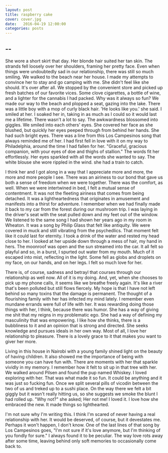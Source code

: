 ```yaml
---
layout: post
title: raspberry cake 
cover: cover.jpg
date:   2016-04-19 12:00:00
categories: posts
---
```


## --


She wore a short skirt that day. Her blonde hair suited her tan skin. The strands fell loosely over her shoulders, framing her pretty face. Even when things were undoubtedly sad in our relationship, there was still so much smiling. We walked to the beach near her house. I made my attempts to convince her to stay and go camping with me. She didn't feel like she should. It's over after all. We stopped by the convenient store and picked up fresh batches of our favorite vices. Some clove cigarettes, a bottle of wine, and a lighter for the cannabis I had packed. Why was it always so fun? We made our way to the beach and plopped a seat, gazing into the lake. There was a little boy with a mop of curly black hair. 'He looks like you.' she said. I smiled at her. I soaked her in, taking in as much as I could so it would last me a lifetime. There wasn't a lot to say. The awkwardness blossomed into giggles. We smiled into each others' eyes. She covered her face as she blushed, but quickly her eyes peeped through from behind her hands. She had such bright eyes. There was a line from this Los Campesinos song that always reminded me of her. I had first fell in love with it on my way to Philadelphia, around the time I had fallen for her. "Graceful, gracious companion, with your eyes of doe and thighs of stallion." The words fit her effortlessly. Her eyes sparkled with all the words she wanted to say. The white blouse she wore rippled in the wind. she had a train to catch.

I think her and I got along in a way that I appreciate more and more, the more and more people I see. There was an airiness to our bond that gave us both a sense of freedom when we were together. There was the comfort, as well. When we were intertwined in bed, I felt a mutual sense of contentment. It was not the fleeting airiness that comes from being detached. It was a lightheartedness that originates in amusement and manifests into a thirst for adventure. I remember when we had finally made it back to my car from the forest during our mushroom trip. I was laying in the driver's seat with the seat pulled down and my feet out of the window. We listened to the same song I had shown her years ago in my room in Wheaton. It was a song by Philip Glass that felt like antiquity. We were covered in muck and still vibrating from the psychedlics. That moment felt like it could last for eternity. I took a drink of the water and rested my head close to her. I looked at her upside down through a mess of hair, my hand in hers. The moonroof was open and the sun streamed into the car. It all felt so playful and so, in a burst, I spurted out water from my mouth. Much of it escaped into mist, reflecting in the light. Some fell as globs and droplets on my face, on our hands, and on her legs. I felt so much love for her. 

There is, of course, sadness and betrayl that courses through our relationship as well now. All of it is my doing. And, yet, when she chooses to pick up my phone calls, it seems like we breathe freely again. It's like a river that's been polluted but still flows fiercely. My hope is that I have not left behind so many toxins that the damage is permanent. The thought of a flourishing family with her has infected my mind lately. I remember even mundane errands were full of life with her. It was rewarding doing those things with her, I think, because there was humor. She has a way of giving me shit that my reigns in my problematic ego. She had a way of defining my masculinity that was empowering. I like how she thinks, there is a bubbliness to it and an opinion that is strong and directed. She seeks knowledge and pursues ideals in her own way. Most of all, I love her relationship to pleasure. There is a lovely grace to it that makes you want to giver her more.

Living in this house in Nairobi with a young family shined light on the beauty of having children. It also showed me the importance of being with someone you can have fun with. There are moments with her that sparkle vividly in my memory. I remember how it felt to sit up in that tree with her. We walked around Pilsen and found the pup named Whiskey. I loved exploring with her. That was what made it so fun. It could be anything and it was just so fucking fun. Once we split several pills of vicodin between the two of us and treked up to a sushi place. On the way there we felt a bit giggly but it wasn't really hitting us, so she suggests we smoke the blunt I had rolled up. "Why not?" she asked; Her not me! I loved it. I love how she embraced the new. It made things so lighthearted.

I'm not sure why I'm writing this. I think I'm scared of never having a real relationship with her. It would be deserved, of course, but it devestates me. Perhaps it won't happen, I don't know. One of the last lines of that song by Los Campesinos goes, "I'm not sure if it's love anymore, but I'm thinking of you fondly for sure." I always found it to be peculiar. The way love rots away after some time, leaving behind only soft memories to occasionally come back to.
